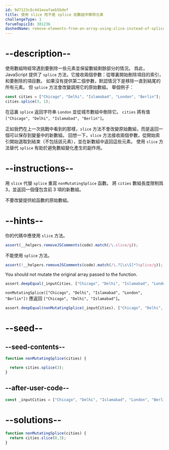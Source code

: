 ```yaml
---
id: 9d7123c8c441eeafaeb5bdef
title: 使用 slice 而不是 splice 從數組中移除元素
challengeType: 1
forumTopicId: 301236
dashedName: remove-elements-from-an-array-using-slice-instead-of-splice
---
```


# --description--

使用數組時經常遇到要刪除一些元素並保留數組剩餘部分的情況。 爲此，JavaScript 提供了 `splice` 方法，它接收兩個參數：從哪裏開始刪除項目的索引，和要刪除的項目數。 如果沒有提供第二個參數，默認情況下是移除一直到結尾的所有元素。 但 `splice` 方法會改變調用它的原始數組。 舉個例子：

```js
const cities = ["Chicago", "Delhi", "Islamabad", "London", "Berlin"];
cities.splice(3, 1);
```

在這裏 `splice` 返回字符串 `London` 並從城市數組中刪除它。 `cities` 將有值 `["Chicago", "Delhi", "Islamabad", "Berlin"]`。

正如我們在上一次挑戰中看到的那樣，`slice` 方法不會改變原始數組，而是返回一個可以保存到變量中的新數組。 回想一下，`slice` 方法接收兩個參數，從開始索引開始選取到結束（不包括該元素），並在新數組中返回這些元素。 使用 `slice` 方法替代 `splice` 有助於避免數組變化產生的副作用。

# --instructions--

用 `slice` 代替 `splice` 重寫 `nonMutatingSplice` 函數。 將 `cities` 數組長度限制爲 3，並返回一個僅包含前 3 項的新數組。

不要改變提供給函數的原始數組。

# --hints--

你的代碼中應使用 `slice` 方法。

```js
assert(__helpers.removeJSComments(code).match(/\.slice/g));
```

不能使用 `splice` 方法。

```js
assert(!__helpers.removeJSComments(code).match(/\.?[\s\S]*?splice/g));
```

You should not mutate the original array passed to the function.

```js
assert.deepEqual(_inputCities, ["Chicago", "Delhi", "Islamabad", "London", "Berlin"]);
```

`nonMutatingSplice(["Chicago", "Delhi", "Islamabad", "London", "Berlin"])` 應返回 `["Chicago", "Delhi", "Islamabad"]`。

```js
assert.deepEqual(nonMutatingSplice(_inputCities), ["Chicago", "Delhi", "Islamabad"]);
```

# --seed--

## --seed-contents--

```js
function nonMutatingSplice(cities) {

  return cities.splice(3);
}
```

## --after-user-code--

```js
const _inputCities = ["Chicago", "Delhi", "Islamabad", "London", "Berlin"];
```

# --solutions--

```js
function nonMutatingSplice(cities) {
  return cities.slice(0,3);
}
```
